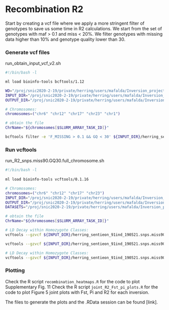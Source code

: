 # Recombination R2

Start by creating a vcf file where we apply a more stringent filter of genotypes to save us some time in R2 calculations. We start from the set of genotypes with maf > 0.1 and miss < 20%. We filter genotypes with missing data higher than 10% and genotype quality lower than 30. 

### Generate vcf files

run_obtain_input_vcf_v2.sh
~~~bash
#!/bin/bash -l

ml load bioinfo-tools bcftools/1.12

WD="/proj/snic2020-2-19/private/herring/users/mafalda/Inversion_project/GenomicsGenerals/F2_vcfs/recombination/repetition_02032023"
INPUT_DIR="/proj/snic2020-2-19/private/herring/users/mafalda/Inversion_project/GenomicsGenerals/F2_vcfs/filtered_vcf_miss20maf0.1"
OUTPUT_DIR="/proj/snic2020-2-19/private/herring/users/mafalda/Inversion_project/GenomicsGenerals/F2_vcfs/recombination/repetition_02032023/input_vcf_files"

# Chromosomes:
chromosomes=("chr6" "chr12" "chr17" "chr23" "chr1")

# obtain the file
ChrName="${chromosomes[$SLURM_ARRAY_TASK_ID]}"

bcftools filter -e 'F_MISSING > 0.1 && GQ < 30' ${INPUT_DIR}/herring_sentieon_91ind_190521.SV.VF.F2.maxDPtriple.setGT.inv.${ChrName}.miss20.maf0.1.vcf.gz | bcftools view -m2 -M2 -v snps -O z -o ${OUTPUT_DIR}/herring_sentieon_91ind_190521.snps.miss90.GQ30.${ChrName}.vcf.gz
~~~

### Run vcftools

run_R2_snps.miss90.GQ30.full_chromosome.sh
~~~bash
#!/bin/bash -l
 
ml load bioinfo-tools vcftools/0.1.16

# Chromosomes:
chromosomes=("chr6" "chr12" "chr17" "chr23")
INPUT_DIR="/proj/snic2020-2-19/private/herring/users/mafalda/Inversion_project/GenomicsGenerals/F2_vcfs/recombination/repetition_02032023/input_vcf_files"
OUTPUT_DIR="/proj/snic2020-2-19/private/herring/users/mafalda/Inversion_project/GenomicsGenerals/F2_vcfs/recombination/repetition_02032023/R2_vcf.snps.miss90GQ30"
DATASETS="/proj/snic2020-2-19/private/herring/users/mafalda/Inversion_project/GenomicsGenerals/F2_vcfs/recombination/repetition_02032023/datasets"

# obtain the file
ChrName="${chromosomes[$SLURM_ARRAY_TASK_ID]}"

# LD Decay within Homozygote Classes:
vcftools --gzvcf ${INPUT_DIR}/herring_sentieon_91ind_190521.snps.miss90.GQ30.${ChrName}.vcf.gz --keep ${DATASETS}/homozygotes_${ChrName}_North.txt --geno-r2 --thin 10000 --out ${OUTPUT_DIR}/homozygotes_North_${ChrName}.snps.miss90.GQ30.allchr.thin10kb.noLdwd.R2

vcftools --gzvcf ${INPUT_DIR}/herring_sentieon_91ind_190521.snps.miss90.GQ30.${ChrName}.vcf.gz --keep ${DATASETS}/homozygotes_${ChrName}_South.txt --geno-r2 --thin 10000 --out ${OUTPUT_DIR}/homozygotes_South_${ChrName}.snps.miss90.GQ30.allchr.thin10kb.noLdwd.R2

# LD Decay within Homozygote Classes:
vcftools --gzvcf ${INPUT_DIR}/herring_sentieon_91ind_190521.snps.miss90.GQ30.${ChrName}.vcf.gz --keep ${DATASETS}/homozygotes_${ChrName}.txt --geno-r2 --thin 10000 --out ${OUTPUT_DIR}/only_homozygotes_${ChrName}.snps.miss90.GQ30.thin5kb.noLdwd.R2
~~~

### Plotting 

Check the R script `recombination_heatmaps.R` for the code to plot Supplementary Fig. 11
Check the R script `joint_R2_Fst_pi_plots.R` for the code to plot Figure 5 joint plots with Fst, Pi and R2 for each inversion.

The files to generate the plots and the .RData session can be found [link].

